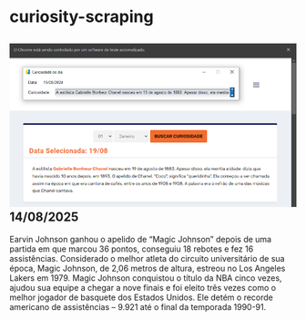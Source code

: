# curiosity-scraping
![Budget](./execucao.png)
14/08/2025
-
Earvin Johnson ganhou o apelido de “Magic Johnson” depois de uma partida em que marcou 36 pontos, conseguiu 18 rebotes e fez 16 assistências. Considerado o melhor atleta do circuito universitário de sua época, Magic Johnson, de 2,06 metros de altura, estreou no Los Angeles Lakers em 1979. Magic Johnson conquistou o título da NBA cinco vezes, ajudou sua equipe a chegar a nove finais e foi eleito três vezes como o melhor jogador de basquete dos Estados Unidos. Ele detém o recorde americano de assistências –  9.921 até o final da temporada 1990-91.
